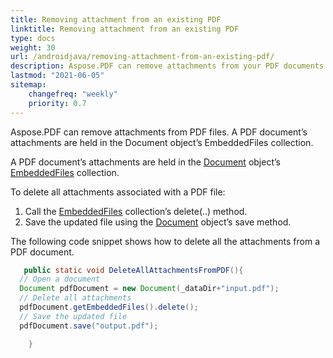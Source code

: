 ```yaml
---
title: Removing attachment from an existing PDF 
linktitle: Removing attachment from an existing PDF
type: docs
weight: 30
url: /androidjava/removing-attachment-from-an-existing-pdf/
description: Aspose.PDF can remove attachments from your PDF documents. Use Java PDF API to remove attachments in PDF files with Aspose.PDF library.
lastmod: "2021-06-05"
sitemap:
    changefreq: "weekly"
    priority: 0.7
---
```


Aspose.PDF can remove attachments from PDF files. A PDF document’s attachments are held in the Document object’s EmbeddedFiles collection.

A PDF document’s attachments are held in the [Document](https://apireference.aspose.com/pdf/java/com.aspose.pdf/Document) object’s [EmbeddedFiles](https://apireference.aspose.com/pdf/java/com.aspose.pdf/EmbeddedFileCollection) collection.

To delete all attachments associated with a PDF file:

1. Call the [EmbeddedFiles](https://apireference.aspose.com/pdf/java/com.aspose.pdf/EmbeddedFileCollection) collection’s delete(..) method.
1. Save the updated file using the [Document](https://apireference.aspose.com/pdf/java/com.aspose.pdf/Document) object’s save method.

The following code snippet shows how to delete all the attachments from a PDF document.

```java
   public static void DeleteAllAttachmentsFromPDF(){
  // Open a document
  Document pdfDocument = new Document(_dataDir+"input.pdf");
  // Delete all attachments
  pdfDocument.getEmbeddedFiles().delete();
  // Save the updated file
  pdfDocument.save("output.pdf");

    }
```
